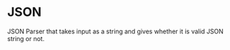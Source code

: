 # JSON


JSON Parser that takes input as a string and gives whether it is valid JSON string or not.
